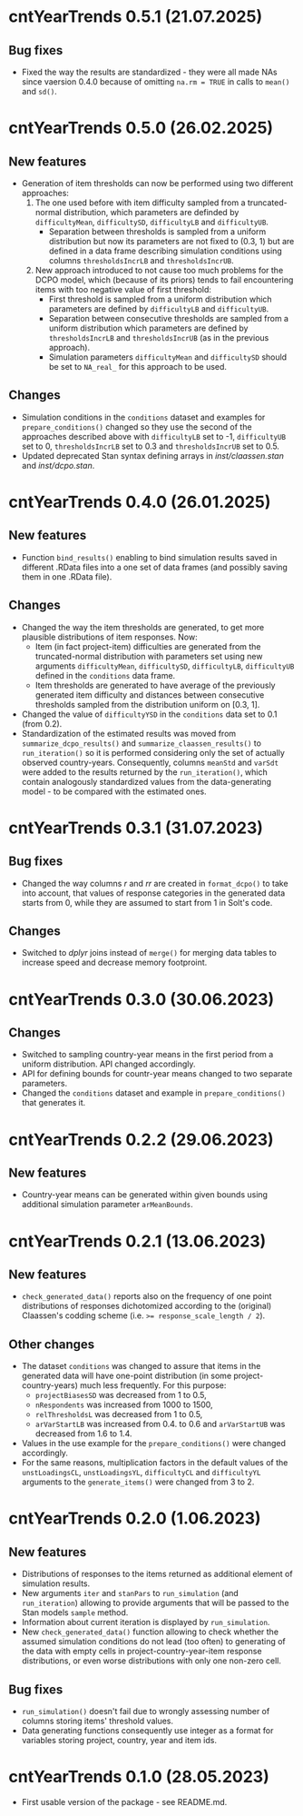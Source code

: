 # cntYearTrends 0.5.1 (21.07.2025)

## Bug fixes

-   Fixed the way the results are standardized - they were all made NAs since vaersion 0.4.0 because of omitting `na.rm = TRUE` in calls to `mean()` and `sd()`.

# cntYearTrends 0.5.0 (26.02.2025)

## New features

-   Generation of item thresholds can now be performed using two different approaches:
    1.   The one used before with item difficulty sampled from a truncated-normal distribution, which parameters are definded by `difficultyMean`, `difficultySD`, `difficultyLB` and `difficultyUB`.
         -    Separation between thresholds is sampled from a uniform distribution but now its parameters are not fixed to (0.3, 1) but are defined in a data frame describing simulation conditions using columns `thresholdsIncrLB` and `thresholdsIncrUB`.
    2.   New approach introduced to not cause too much problems for the DCPO model, which (because of its priors) tends to fail encountering items with too negative value of first threshold:
         -    First threshold is sampled from a uniform distribution which parameters are defined by `difficultyLB` and `difficultyUB`.
         -    Separation between consecutive thresholds are sampled from a uniform distribution which parameters are defined by `thresholdsIncrLB` and `thresholdsIncrUB` (as in the previous approach).
         -    Simulation parameters `difficultyMean` and `difficultySD` should be set to `NA_real_` for this approach to be used.

## Changes

-   Simulation conditions in the `conditions` dataset and examples for `prepare_conditions()` changed so they use the second of the approaches described above with `difficultyLB` set to -1, `difficultyUB` set to 0, `thresholdsIncrLB` set to 0.3 and `thresholdsIncrUB` set to 0.5.
-   Updated deprecated Stan syntax defining arrays in *inst/claassen.stan* and *inst/dcpo.stan*.

# cntYearTrends 0.4.0 (26.01.2025)

## New features

-   Function `bind_results()` enabling to bind simulation results saved in different .RData files into a one set of data frames (and possibly saving them in one .RData file).

## Changes

-   Changed the way the item thresholds are generated, to get more plausible distributions of item responses. Now:
    -   Item (in fact project-item) difficulties are generated from the truncated-normal distribution with parameters set using new arguments `difficultyMean`, `difficultySD`, `difficultyLB`, `difficultyUB` defined in the `conditions` data frame.
    -   Item thresholds are generated to have average of the previously generated item difficulty and distances between consecutive thresholds sampled from the distribution uniform on [0.3, 1].
-   Changed the value of `difficultyYSD` in the `conditions` data set to 0.1 (from 0.2).
-   Standardization of the estimated results was moved from `summarize_dcpo_results()` and `summarize_claassen_results()` to `run_iteration()` so it is performed considering only the set of actually observed country-years. Consequently, columns `meanStd` and `varSdt` were added to the results returned by the `run_iteration()`, which contain analogously standardized values from the data-generating model - to be compared with the estimated ones.

# cntYearTrends 0.3.1 (31.07.2023)

## Bug fixes

-   Changed the way columns *r* and *rr* are created in `format_dcpo()` to take into account, that values of response categories in the generated data starts from 0, while they are assumed to start from 1 in Solt's code.

## Changes

-   Switched to *dplyr* joins instead of `merge()` for merging data tables to increase speed and decrease memory footproint.

# cntYearTrends 0.3.0 (30.06.2023)

## Changes

-   Switched to sampling country-year means in the first period from a uniform distribution. API changed accordingly.
-   API for defining bounds for countr-year means changed to two separate parameters.
-   Changed the `conditions` dataset and example in `prepare_conditions()` that generates it.

# cntYearTrends 0.2.2 (29.06.2023)

## New features

-   Country-year means can be generated within given bounds using additional simulation parameter `arMeanBounds`.

# cntYearTrends 0.2.1 (13.06.2023)

## New features

-   `check_generated_data()` reports also on the frequency of one point distributions of responses dichotomized according to the (original) Claassen's codding scheme (i.e. `>= response_scale_length / 2`).

## Other changes

-   The dataset `conditions` was changed to assure that items in the generated data will have one-point distribution (in some project-country-years) much less frequently. For this purpose:
    - `projectBiasesSD` was decreased from 1 to 0.5,
    - `nRespondents` was increased from 1000 to 1500,
    - `relThresholdsL` was decreased from 1 to 0.5,
    - `arVarStartLB` was increased from 0.4. to 0.6 and `arVarStartUB` was decreased from 1.6 to 1.4.
-   Values in the use example for the `prepare_conditions()` were changed accordingly.
-   For the same reasons, multiplication factors in the default values of the `unstLoadingsCL`, `unstLoadingsYL`, `difficultyCL` and `difficultyYL` arguments to the `generate_items()` were changed from 3 to 2.

# cntYearTrends 0.2.0 (1.06.2023)

## New features

-   Distributions of responses to the items returned as additional element of simulation results.
-   New arguments `iter` and `stanPars` to `run_simulation` (and `run_iteration`) allowing to provide arguments that will be passed to the Stan models `sample` method.
-   Information about current iteration is displayed by `run_simulation`.
-   New `check_generated_data()` function allowing to check whether the assumed simulation conditions do not lead (too often) to generating of the data with empty cells in project-country-year-item response distributions, or even worse distributions with only one non-zero cell.

## Bug fixes

-   `run_simulation()` doesn't fail due to wrongly assessing number of columns storing items' threshold values.
-   Data generating functions consequently use integer as a format for variables storing project, country, year and item ids.

# cntYearTrends 0.1.0 (28.05.2023)

-   First usable version of the package - see README.md.
